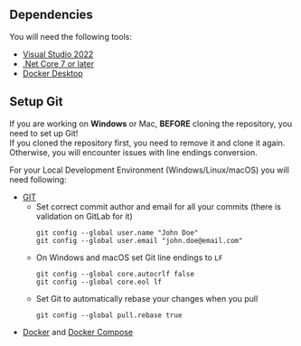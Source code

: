 ## Dependencies
You will need the following tools:

* [Visual Studio 2022](https://visualstudio.microsoft.com/downloads/)
* [.Net Core 7 or later](https://dotnet.microsoft.com/en-us/download/dotnet/7.0) 
* [Docker Desktop](https://www.docker.com/products/docker-desktop)

## Setup Git
If you are working on **Windows** or Mac, **BEFORE** cloning the repository, you need to set up Git!  
If you cloned the repository first, you need to remove it and clone it again. Otherwise, you will encounter issues with line endings conversion.

For your Local Development Environment (Windows/Linux/macOS) you will need following:

* [GIT](https://git-scm.com/downloads)
	* Set correct commit author and email for all your commits (there is validation on GitLab for it)
		```
		git config --global user.name "John Doe"
		git config --global user.email "john.doe@email.com"
		```
	* On Windows and macOS set Git line endings to `LF`
		```
		git config --global core.autocrlf false
		git config --global core.eol lf
		```
	* Set Git to automatically rebase your changes when you pull
		```
		git config --global pull.rebase true
		```
* [Docker](https://www.docker.com/get-started) and [Docker Compose](https://docs.docker.com/compose/install)
